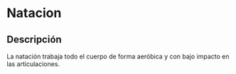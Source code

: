 # Natacion 

## Descripción
La natación trabaja todo el cuerpo de forma aeróbica y con bajo impacto en las articulaciones.
